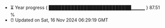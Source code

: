 - ⏳ Year progress { ██████████████████████████▁▁▁▁ } 87.51 %
- ⏰ Updated on Sat, 16 Nov 2024 06:29:19 GMT

